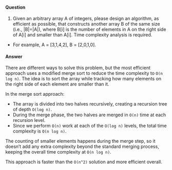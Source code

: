 #### Question
1. Given an arbitrary array A of integers, please design an algorithm, as efficient as possible, that constructs another array B of the same size (i.e., |B|=|A|), where B[i] is the number of elements in A on the right side of A[i] and smaller than A[i]. Time complexity analysis is required.
- For example, A = [3,1,4,2], B = [2,0,1,0].

#### Answer  
There are different ways to solve this problem, but the most efficient approach uses a modified merge sort to reduce the time complexity to `O(n log n)`. The idea is to sort the array while tracking how many elements on the right side of each element are smaller than it.

In the merge sort approach:
- The array is divided into two halves recursively, creating a recursion tree of depth `O(log n)`.
- During the merge phase, the two halves are merged in `O(n)` time at each recursion level.
- Since we perform `O(n)` work at each of the `O(log n)` levels, the total time complexity is `O(n log n)`.

The counting of smaller elements happens during the merge step, so it doesn’t add any extra complexity beyond the standard merging process, keeping the overall time complexity at `O(n log n)`.

This approach is faster than the `O(n^2)` solution and more efficient overall.